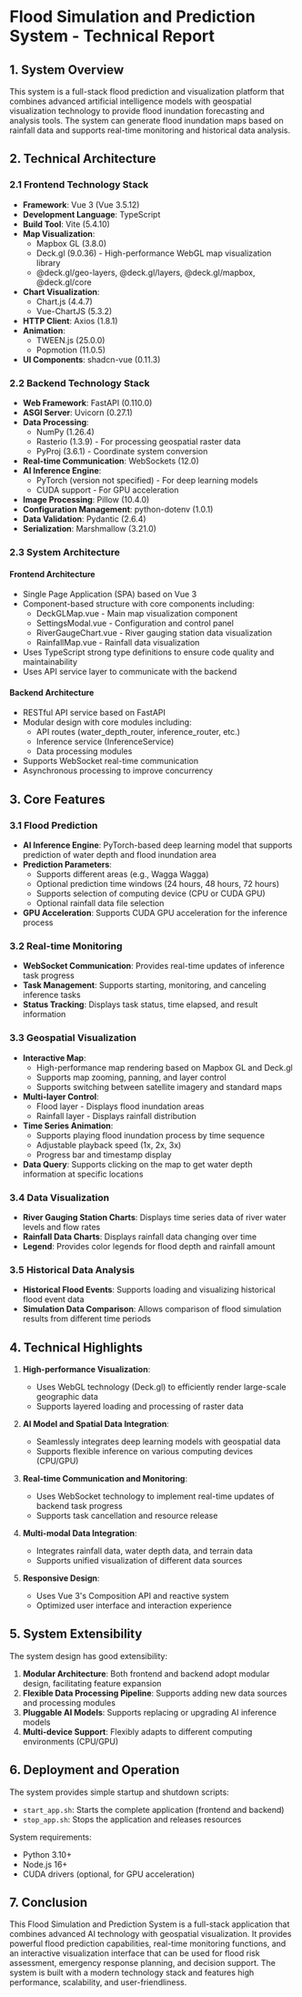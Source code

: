 # Flood Simulation and Prediction System - Technical Report

## 1. System Overview

This system is a full-stack flood prediction and visualization platform that combines advanced artificial intelligence models with geospatial visualization technology to provide flood inundation forecasting and analysis tools. The system can generate flood inundation maps based on rainfall data and supports real-time monitoring and historical data analysis.

## 2. Technical Architecture

### 2.1 Frontend Technology Stack

- **Framework**: Vue 3 (Vue 3.5.12)
- **Development Language**: TypeScript
- **Build Tool**: Vite (5.4.10)
- **Map Visualization**: 
  - Mapbox GL (3.8.0)
  - Deck.gl (9.0.36) - High-performance WebGL map visualization library
  - @deck.gl/geo-layers, @deck.gl/layers, @deck.gl/mapbox, @deck.gl/core
- **Chart Visualization**: 
  - Chart.js (4.4.7)
  - Vue-ChartJS (5.3.2)
- **HTTP Client**: Axios (1.8.1)
- **Animation**: 
  - TWEEN.js (25.0.0)
  - Popmotion (11.0.5)
- **UI Components**: shadcn-vue (0.11.3)

### 2.2 Backend Technology Stack

- **Web Framework**: FastAPI (0.110.0)
- **ASGI Server**: Uvicorn (0.27.1)
- **Data Processing**: 
  - NumPy (1.26.4)
  - Rasterio (1.3.9) - For processing geospatial raster data
  - PyProj (3.6.1) - Coordinate system conversion
- **Real-time Communication**: WebSockets (12.0)
- **AI Inference Engine**: 
  - PyTorch (version not specified) - For deep learning models
  - CUDA support - For GPU acceleration
- **Image Processing**: Pillow (10.4.0)
- **Configuration Management**: python-dotenv (1.0.1)
- **Data Validation**: Pydantic (2.6.4)
- **Serialization**: Marshmallow (3.21.0)

### 2.3 System Architecture

#### Frontend Architecture
- Single Page Application (SPA) based on Vue 3
- Component-based structure with core components including:
  - DeckGLMap.vue - Main map visualization component
  - SettingsModal.vue - Configuration and control panel
  - RiverGaugeChart.vue - River gauging station data visualization
  - RainfallMap.vue - Rainfall data visualization
- Uses TypeScript strong type definitions to ensure code quality and maintainability
- Uses API service layer to communicate with the backend

#### Backend Architecture
- RESTful API service based on FastAPI
- Modular design with core modules including:
  - API routes (water_depth_router, inference_router, etc.)
  - Inference service (InferenceService)
  - Data processing modules
- Supports WebSocket real-time communication
- Asynchronous processing to improve concurrency

## 3. Core Features

### 3.1 Flood Prediction

- **AI Inference Engine**: PyTorch-based deep learning model that supports prediction of water depth and flood inundation area
- **Prediction Parameters**: 
  - Supports different areas (e.g., Wagga Wagga)
  - Optional prediction time windows (24 hours, 48 hours, 72 hours)
  - Supports selection of computing device (CPU or CUDA GPU)
  - Optional rainfall data file selection
- **GPU Acceleration**: Supports CUDA GPU acceleration for the inference process

### 3.2 Real-time Monitoring

- **WebSocket Communication**: Provides real-time updates of inference task progress
- **Task Management**: Supports starting, monitoring, and canceling inference tasks
- **Status Tracking**: Displays task status, time elapsed, and result information

### 3.3 Geospatial Visualization

- **Interactive Map**: 
  - High-performance map rendering based on Mapbox GL and Deck.gl
  - Supports map zooming, panning, and layer control
  - Supports switching between satellite imagery and standard maps
- **Multi-layer Control**: 
  - Flood layer - Displays flood inundation areas
  - Rainfall layer - Displays rainfall distribution
- **Time Series Animation**: 
  - Supports playing flood inundation process by time sequence
  - Adjustable playback speed (1x, 2x, 3x)
  - Progress bar and timestamp display
- **Data Query**: Supports clicking on the map to get water depth information at specific locations

### 3.4 Data Visualization

- **River Gauging Station Charts**: Displays time series data of river water levels and flow rates
- **Rainfall Data Charts**: Displays rainfall data changing over time
- **Legend**: Provides color legends for flood depth and rainfall amount

### 3.5 Historical Data Analysis

- **Historical Flood Events**: Supports loading and visualizing historical flood event data
- **Simulation Data Comparison**: Allows comparison of flood simulation results from different time periods

## 4. Technical Highlights

1. **High-performance Visualization**:
   - Uses WebGL technology (Deck.gl) to efficiently render large-scale geographic data
   - Supports layered loading and processing of raster data

2. **AI Model and Spatial Data Integration**:
   - Seamlessly integrates deep learning models with geospatial data
   - Supports flexible inference on various computing devices (CPU/GPU)

3. **Real-time Communication and Monitoring**:
   - Uses WebSocket technology to implement real-time updates of backend task progress
   - Supports task cancellation and resource release

4. **Multi-modal Data Integration**:
   - Integrates rainfall data, water depth data, and terrain data
   - Supports unified visualization of different data sources

5. **Responsive Design**:
   - Uses Vue 3's Composition API and reactive system
   - Optimized user interface and interaction experience

## 5. System Extensibility

The system design has good extensibility:

1. **Modular Architecture**: Both frontend and backend adopt modular design, facilitating feature expansion
2. **Flexible Data Processing Pipeline**: Supports adding new data sources and processing modules
3. **Pluggable AI Models**: Supports replacing or upgrading AI inference models
4. **Multi-device Support**: Flexibly adapts to different computing environments (CPU/GPU)

## 6. Deployment and Operation

The system provides simple startup and shutdown scripts:
- `start_app.sh`: Starts the complete application (frontend and backend)
- `stop_app.sh`: Stops the application and releases resources

System requirements:
- Python 3.10+
- Node.js 16+
- CUDA drivers (optional, for GPU acceleration)

## 7. Conclusion

This Flood Simulation and Prediction System is a full-stack application that combines advanced AI technology with geospatial visualization. It provides powerful flood prediction capabilities, real-time monitoring functions, and an interactive visualization interface that can be used for flood risk assessment, emergency response planning, and decision support. The system is built with a modern technology stack and features high performance, scalability, and user-friendliness. 